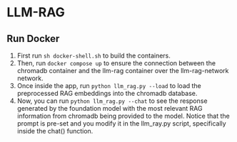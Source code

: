 # LLM-RAG

## Run Docker
1. First run `sh docker-shell.sh` to build the containers.
2. Then, run `docker compose up` to ensure the connection between the chromadb container and the llm-rag container over the llm-rag-network network. 
3. Once inside the app, run `python llm_rag.py --load` to load the preprocessed RAG embeddings into the chromadb database.
4. Now, you can run `python llm_rag.py --chat` to see the response generated by the foundation model with the most relevant RAG information from chromadb being provided to the model. Notice that the prompt is pre-set and you modify it in the llm_ray.py script, specifically inside the chat() function.

